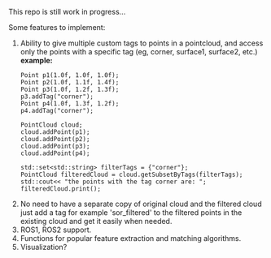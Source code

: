 This repo is still work in progress...

Some features to implement:
1) Ability to give multiple custom tags to points in a pointcloud, and access only the points with a specific tag (eg, corner, surface1, surface2, etc.)
   **example:**
    ```
    Point p1(1.0f, 1.0f, 1.0f);
    Point p2(1.0f, 1.1f, 1.4f);
    Point p3(1.0f, 1.2f, 1.3f);
    p3.addTag("corner");
    Point p4(1.0f, 1.3f, 1.2f);
    p4.addTag("corner");
    
    PointCloud cloud;
    cloud.addPoint(p1);
    cloud.addPoint(p2);
    cloud.addPoint(p3);
    cloud.addPoint(p4);
    
    std::set<std::string> filterTags = {"corner"};
    PointCloud filteredCloud = cloud.getSubsetByTags(filterTags);
    std::cout<< "the points with the tag corner are: ";
    filteredCloud.print();
    ```
3) No need to have a separate copy of original cloud and the filtered cloud just add a tag for example 'sor_filtered' to the filtered points in the existing cloud and get it easily when needed.
4) ROS1, ROS2 support.
5) Functions for popular feature extraction and matching algorithms.
6) Visualization?
